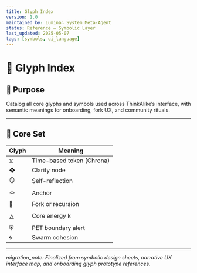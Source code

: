 ```yaml
---
title: Glyph Index
version: 1.0
maintained_by: Lumina∴ System Meta-Agent
status: Reference — Symbolic Layer
last_updated: 2025-05-07
tags: [symbols, ui_language]
---
```


# 🔣 Glyph Index

## 🧭 Purpose

Catalog all core glyphs and symbols used across ThinkAlike’s interface, with semantic meanings for onboarding, fork UX, and community rituals.

---

## 📘 Core Set

| Glyph | Meaning |
|-------|---------|
| ⧖ | Time-based token (Chrona)  
| ❖ | Clarity node  
| 🪞 | Self-reflection  
| 🪢 | Anchor
| 🔁 | Fork or recursion  
| 🜂 | Core energy k  
| ⛨ | PET boundary alert  
| 🌀 | Swarm cohesion

---

_migration_note: Finalized from symbolic design sheets, narrative UX interface map, and onboarding glyph prototype references._
